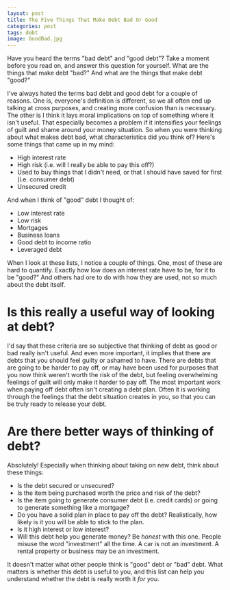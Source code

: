```yaml
---
layout: post
title: The Five Things That Make Debt Bad Or Good
categories: post
tags: debt
image: GoodBad.jpg
---
```


Have you heard the terms "bad debt" and "good debt"? Take a moment before you read on, and answer this question for yourself. What are the things that make debt "bad?" And what are the things that make debt "good?"

<!--more-->

I've always hated the terms bad debt and good debt for a couple of reasons. One is, everyone's definition is different, so we all often end up talking at cross purposes, and creating more confusion than is necessary. The other is I think it lays moral implications on top of something where it isn't useful. That especially becomes a problem if it intensifies your feelings of guilt and shame around your money situation. So when you were thinking about what makes debt bad, what characteristics did you think of? Here's some things that came up in my mind:

- High interest rate
- High risk (i.e. will I really be able to pay this off?)
- Used to buy things that I didn't need, or that I should have saved for first (i.e. consumer debt)
- Unsecured credit

And when I think of "good" debt I thought of:
- Low interest rate
- Low risk
- Mortgages
- Business loans
- Good debt to income ratio
- Leveraged debt

When I look at these lists, I notice a couple of things. One, most of these are hard to quantify. Exactly how low does an interest rate have to be, for it to be "good?" And others had ore to do with how they are used, not so much about the debt itself.

# Is this really a useful way of looking at debt?
I'd say that these criteria are so subjective that thinking of debt as good or bad really isn't useful. And even more important, it implies that there are debts that you should feel guilty or ashamed to have. There are debts that are going to be harder to pay off, or may have been used for purposes that you now think weren't worth the risk of the debt, but feeling overwhelming feelings of guilt will only make it harder to pay off. The most important work when paying off debt often isn't creating a debt plan. Often it is working through the feelings that the debt situation creates in you, so that you can be truly ready to release your debt.

# Are there better ways of thinking of debt?
Absolutely! Especially when thinking about taking on new debt, think about these things:

- Is the debt secured or unsecured?
- Is the item being purchased worth the price and risk of the debt?
- Is the item going to generate consumer debt (i.e. credit cards) or going to generate something like a mortgage?
- Do you have a solid plan in place to pay off the debt? Realistically, how likely is it you will be able to stick to the plan.
- Is it high interest or low interest?
- Will this debt help you generate money? Be *honest* with this one. People misuse the word "investment" all the time. A car is not an investment. A rental property or business may be an investment.

It doesn't matter what other people think is "good" debt or "bad" debt. What matters is whether this debt is useful to you, and this list can help you understand whether the debt is really worth it *for you*. 